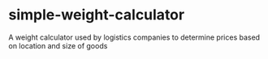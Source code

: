 # simple-weight-calculator
A weight calculator used by logistics companies to determine prices based on location and size of goods
